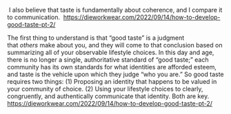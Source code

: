 
 I also believe that taste is fundamentally about coherence, and I compare it to communication.
 https://dieworkwear.com/2022/09/14/how-to-develop-good-taste-pt-2/

The first thing to understand is that “good taste” is a judgment that _others_ make about you, and they will come to that conclusion based on summarizing all of your observable lifestyle choices. In this day and age, there is no longer a single, authoritative standard of “good taste;” each community has its own standards for what identities are afforded esteem, and taste is the vehicle upon which they judge “who you are.” So good taste requires two things: (1) Proposing an identity that happens to be valued in your community of choice. (2) Using your lifestyle choices to clearly, congruently, and authentically communicate that identity. Both are key.
https://dieworkwear.com/2022/09/14/how-to-develop-good-taste-pt-2/
